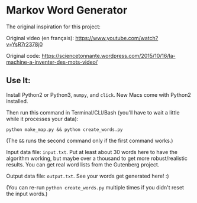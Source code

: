# Markov Word Generator

The original inspiration for this project:

Original video (en français): https://www.youtube.com/watch?v=YsR7r2378j0

Original code: https://sciencetonnante.wordpress.com/2015/10/16/la-machine-a-inventer-des-mots-video/

## Use It:

Install Python2 or Python3, `numpy`, and `click`. New Macs come with Python2 installed.

Then run this command in Terminal/CLI/Bash (you'll have to wait a little while it processes your data):

`python make_map.py && python create_words.py`

(The `&&` runs the second command only if the first command works.)

Input data file: `input.txt`. Put at least about 30 words here to have the algorithm working, but maybe over a thousand to get more robust/realistic results. You can get real word lists from the Gutenberg project.

Output data file: `output.txt`. See your words get generated here! :)

(You can re-run `python create_words.py` multiple times if you didn't reset the input words.)
